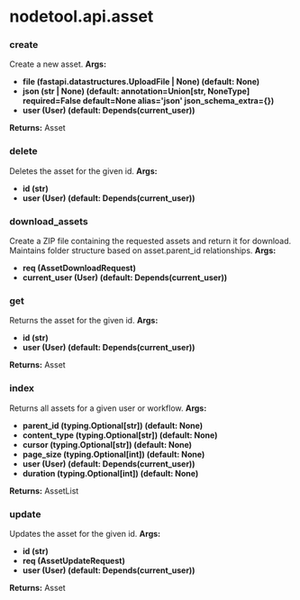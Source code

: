 # nodetool.api.asset

### create

Create a new asset.
**Args:**
- **file (fastapi.datastructures.UploadFile | None) (default: None)**
- **json (str | None) (default: annotation=Union[str, NoneType] required=False default=None alias='json' json_schema_extra={})**
- **user (User) (default: Depends(current_user))**

**Returns:** Asset

### delete

Deletes the asset for the given id.
**Args:**
- **id (str)**
- **user (User) (default: Depends(current_user))**

### download_assets

Create a ZIP file containing the requested assets and return it for download.
Maintains folder structure based on asset.parent_id relationships.
**Args:**
- **req (AssetDownloadRequest)**
- **current_user (User) (default: Depends(current_user))**

### get

Returns the asset for the given id.
**Args:**
- **id (str)**
- **user (User) (default: Depends(current_user))**

**Returns:** Asset

### index

Returns all assets for a given user or workflow.
**Args:**
- **parent_id (typing.Optional[str]) (default: None)**
- **content_type (typing.Optional[str]) (default: None)**
- **cursor (typing.Optional[str]) (default: None)**
- **page_size (typing.Optional[int]) (default: None)**
- **user (User) (default: Depends(current_user))**
- **duration (typing.Optional[int]) (default: None)**

**Returns:** AssetList

### update

Updates the asset for the given id.
**Args:**
- **id (str)**
- **req (AssetUpdateRequest)**
- **user (User) (default: Depends(current_user))**

**Returns:** Asset

